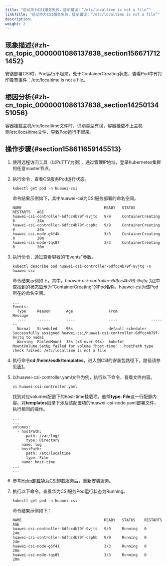 ```yaml
---
title: "启动华为CSI服务失败，提示错误：“/etc/localtime is not a file”"
linkTitle: "启动华为CSI服务失败，提示错误：“/etc/localtime is not a file”"
description: 
weight: 2
---
```


## 现象描述{#zh-cn_topic_0000001086137838_section1566717121452}

安装部署CSI时，Pod运行不起来，处于ContainerCreating状态，查看Pod中有打印告警事件：/etc/localtime is not a file。

## 根因分析{#zh-cn_topic_0000001086137838_section1425013451056}

容器挂载主机/etc/localtime文件时，识别类型有误，容器挂载不上主机侧/etc/localtime文件，导致Pod运行不起来。

## 操作步骤{#section158611659145513}

1.  使用远程访问工具（以PuTTY为例），通过管理IP地址，登录Kubernetes集群的任意master节点。
2.  <a name="li131611149192013"></a>执行命令，查看CSI服务Pod运行状态。

    ```
    kubectl get pod -n huawei-csi
    ```

    命令结果示例如下，其中huawei-csi为CSI服务部署的命名空间。

    ```
    NAME                                     READY   STATUS               RESTARTS   AGE
    huawei-csi-controller-6dfcc4b79f-9vjtq   9/9     ContainerCreating    0          24m
    huawei-csi-controller-6dfcc4b79f-csphc   9/9     ContainerCreating    0          24m
    huawei-csi-node-g6f4k                    3/3     ContainerCreating    0          20m
    huawei-csi-node-tqs87                    3/3     ContainerCreating    0          20m
    ```

3.  执行命令，通过查看容器的“Events”参数。

    ```
    kubectl describe pod huawei-csi-controller-6dfcc4b79f-9vjtq -n huawei-csi
    ```

    命令结果示例如下。其中，_huawei-csi-controller-6dfcc4b79f-9vjtq_  为[2](#li131611149192013)中查找到的状态显示为“ContainerCreating”的Pod名称，huawei-csi为该Pod所在的命名空间。

    ```
    ...
    Events:
      Type     Reason       Age                From               Message
      ----     ------       ----               ----               -------
      Normal   Scheduled    96s                default-scheduler  Successfully assigned huawei-csi/huawei-csi-controller-6dfcc4b79f-9vjtq to node1
      Warning  FailedMount  33s (x8 over 96s)  kubelet            MountVolume.SetUp failed for volume "host-time" : hostPath type check failed: /etc/localtime is not a file
    ```

4.  执行命令**cd /helm/esdk/templates**，进入到CSI的安装包路径下。路径请参见[表1](/docs/installation-and-deployment/installation-preparations/downloading-the-huawei-csi-software-package#zh-cn_topic_0150885197_table17200162435412)。
5.  以huawei-csi-controller.yaml文件为例，执行以下命令，查看文件内容。

    ```
    vi huawei-csi-controller.yaml
    ```

    找到对应volumes配置下的host-time挂载项，删除**type: File**这一行配置内容。对**templates**目录下涉及该配置项的huawei-csi-node.yaml部署文件，执行相同的操作。

    ```
    ...
    ...
    volumes:
      - hostPath:
          path: /var/log/
          type: Directory
        name: log
      - hostPath:
          path: /etc/localtime
          type: File
        name: host-time
    ...
    ...
    ```

6.  参考[Helm卸载华为CSI](/docs/installation-and-deployment/uninstalling-huawei-csi/uninstalling-huawei-csi-using-helm)卸载服务后，重新安装服务。
7.  执行以下命令，查看华为CSI服务Pod运行状态为Running。

    ```
    kubectl get pod -n huawei-csi
    ```

    命令结果示例如下：

    ```
    NAME                                     READY   STATUS    RESTARTS   AGE
    huawei-csi-controller-6dfcc4b79f-9vjts   9/9     Running   0          24m
    huawei-csi-controller-6dfcc4b79f-csphb   9/9     Running   0          24m
    huawei-csi-node-g6f41                    3/3     Running   0          20m
    huawei-csi-node-tqs85                    3/3     Running   0          20m
    ```

